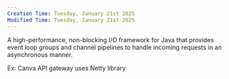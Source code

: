 ```yaml
---
Creation Time: Tuesday, January 21st 2025
Modified Time: Tuesday, January 21st 2025
---
```

A high-performance, non-blocking I/O framework for Java that provides event loop groups and channel pipelines to handle incoming requests in an asynchronous manner.

Ex: Canva API gateway uses Netty library